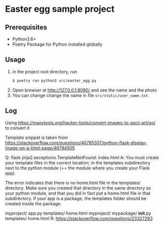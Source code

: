 # Easter egg sample project

## Prerequisites

* Python3.6+
* Poetry Package for Python installed globally
## Usage

1. in the project root directory, run 
    ```sh
    $ poetry run python3 src/easter_egg.py

    ```
1. Open browser at http://127.0.0.1:8080/ and see the name and the photo
1. You can change change the name in file `src/static/user_name.txt`


## Log

Using https://manytools.org/hacker-tools/convert-images-to-ascii-art/go/ to convert it

Template snippet is taken from https://stackoverflow.com/questions/46785507/python-flask-display-image-on-a-html-page/46794505


Q: flask jinja2.exceptions.TemplateNotFound: index.html
A: 
You must create your template files in the correct location; in the templates subdirectory next to the python module (== the module where you create your Flask app).

The error indicates that there is no home.html file in the templates/ directory. Make sure you created that directory in the same directory as your python module, and that you did in fact put a home.html file in that subdirectory. If your app is a package, the templates folder should be created inside the package.

myproject/
    app.py
    templates/
        home.html
myproject/
    mypackage/
        __init__.py
        templates/
            home.html
R: https://stackoverflow.com/questions/23327293